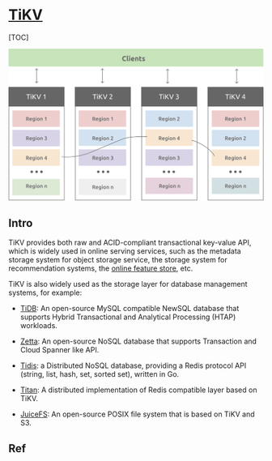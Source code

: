 # [TiKV](https://tikv.org)

[TOC]



![tikv architecture](../../../../../../Assets/Pics/tikv-architecture.svg)



## Intro
TiKV provides both raw and ACID-compliant transactional key-value API, which is widely used in online serving services, such as the metadata storage system for object storage service, the storage system for recommendation systems, the [online feature store](https://www.featurestore.org/), etc.

TiKV is also widely used as the storage layer for database management systems, for example:
- [TiDB](https://github.com/pingcap/tidb): An open-source MySQL compatible NewSQL database that supports Hybrid Transactional and Analytical Processing (HTAP) workloads.

- [Zetta](https://github.com/zhihu/zetta): An open-source NoSQL database that supports Transaction and Cloud Spanner like API.

- [Tidis](https://github.com/yongman/tidis): a Distributed NoSQL database, providing a Redis protocol API (string, list, hash, set, sorted set), written in Go.

- [Titan](https://github.com/distributedio/titan): A distributed implementation of Redis compatible layer based on TiKV.

- [JuiceFS](https://github.com/juicedata/juicefs): An open-source POSIX file system that is based on TiKV and S3.

  

## Ref

  